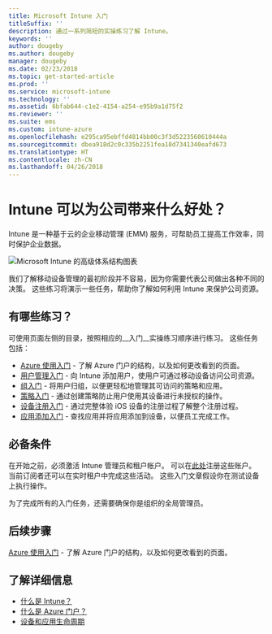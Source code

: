```yaml
---
title: Microsoft Intune 入门
titleSuffix: ''
description: 通过一系列简短的实操练习了解 Intune。
keywords: ''
author: dougeby
ms.author: dougeby
manager: dougeby
ms.date: 02/23/2018
ms.topic: get-started-article
ms.prod: ''
ms.service: microsoft-intune
ms.technology: ''
ms.assetid: 6bfab644-c1e2-4154-a254-e95b9a1d75f2
ms.reviewer: ''
ms.suite: ems
ms.custom: intune-azure
ms.openlocfilehash: e295ca95ebffd4814bb00c3f3d5223560610444a
ms.sourcegitcommit: dbea918d2c0c335b2251fea18d7341340eafd673
ms.translationtype: HT
ms.contentlocale: zh-CN
ms.lasthandoff: 04/26/2018
---
```

# <a name="what-can-intune-do-for-my-company"></a>Intune 可以为公司带来什么好处？

Intune 是一种基于云的企业移动管理 (EMM) 服务，可帮助员工提高工作效率，同时保护企业数据。

![Microsoft Intune 的高级体系结构图表](/intune/media/intunearchitecture.svg)

我们了解移动设备管理的最初阶段并不容易，因为你需要代表公司做出各种不同的决策。 这些练习将演示一些任务，帮助你了解如何利用 Intune 来保护公司资源。

## <a name="what-are-the-exercises"></a>有哪些练习？

可使用页面左侧的目录，按照相应的__入门__实操练习顺序进行练习。 这些任务包括：

* [Azure 使用入门](get-started-azure.md) - 了解 Azure 门户的结构，以及如何更改看到的页面。
* [用户管理入门](get-started-users.md) - 向 Intune 添加用户，使用户可通过移动设备访问公司资源。
* [组入门](get-started-groups.md) - 将用户归组，以便更轻松地管理其可访问的策略和应用。
* [策略入门](get-started-policies.md) - 通过创建策略防止用户使用其设备进行未授权的操作。
* [设备注册入门](get-started-enroll.md) - 通过完整体验 iOS 设备的注册过程了解整个注册过程。
* [应用添加入门](get-started-apps.md) - 查找应用并将应用添加到设备，以便员工完成工作。

## <a name="prerequisites"></a>必备条件

在开始之前，必须激活 Intune 管理员和租户帐户。 可以在[此处](https://portal.office.com/Signup/Signup.aspx?OfferId=40BE278A-DFD1-470a-9EF7-9F2596EA7FF9&dl=INTUNE_A&ali=1#0%20)注册这些账户。 当前订阅者还可以在实时租户中完成这些活动。 这些入门文章假设你在测试设备上执行操作。

为了完成所有的入门任务，还需要确保你是组织的全局管理员。

## <a name="next-steps"></a>后续步骤

[Azure 使用入门](get-started-azure.md) - 了解 Azure 门户的结构，以及如何更改看到的页面。

## <a name="learn-more"></a>了解详细信息

* [什么是 Intune？](introduction-intune.md)
* [什么是 Azure 门户？](what-is-intune.md)
* [设备和应用生命周期](introduction-device-app-lifecycles.md)
